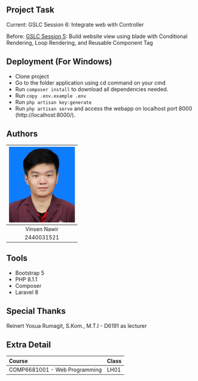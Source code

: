 ## Project Task
Current:
GSLC Session 6: Integrate web with Controller

Before:
[GSLC Session 5](https://github.com/VinsenN/Web-Programming-GSLC/tree/68d19ede7fd1cce6b0f95b170baa6a5373f19140): Build website view using blade with Conditional Rendering, Loop Rendering, and Reusable Component Tag 

## Deployment (For Windows)
  * Clone project
  * Go to the folder application using cd command on your cmd
  * Run `composer install` to download all dependencies needed.
  * Run `copy .env.example .env`
  * Run `php artisan key:generate`
  * Run `php artisan serve` and access the webapp on localhost port 8000 (http://localhost:8000/).

## Authors
|       <img src="https://raw.githubusercontent.com/VinsenN/pokemon-battle-royale-database-project/main/public/assets/image/VinsenN.jpeg" height="200px"/>       |
| :----------------------------------------------------------------------: |
|                    Vinsen Nawir                                          |
|                     2440031521                                           |

## Tools
- Bootstrap 5
- PHP 8.1.1
- Composer
- Laravel 8

## Special Thanks
Reinert Yosua Rumagit, S.Kom., M.T.I - D6191 as lecturer

## Extra Detail

| Course                        | Class |
| :---------------------------- | :---- |
| COMP6681001 - Web Programming | LH01  |
